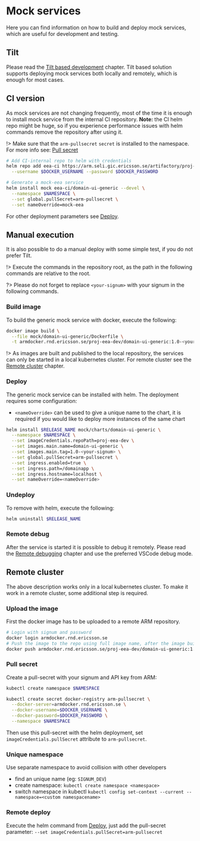 # Mock services

Here you can find information on how to build and deploy mock services, which are useful
for development and testing.

## Tilt

Please read the [Tilt based development](tilt.md) chapter. Tilt based solution supports
deploying mock services both locally and remotely, which is enough for most cases.

## CI version

As mock services are not changing frequently, most of the time it is enough to install
mock service from the internal CI repository. **Note:** the CI helm repo might be huge, so
if you experience performance issues with helm commands remove the repository after using it.

!> Make sure that the `arm-pullsecret` `secret` is installed to the namespace.
For more info see: [Pull secret](#pull-secret)

```bash
# Add CI-internal repo to helm with credentials
helm repo add eea-ci https://arm.seli.gic.ericsson.se/artifactory/proj-eea-ci-internal-helm \
  --username $DOCKER_USERNAME --password $DOCKER_PASSWORD

# Generate a mock-eea service
helm install mock eea-ci/domain-ui-generic --devel \
  --namespace $NAMESPACE \
  --set global.pullSecret=arm-pullsecret \
  --set nameOverride=mock-eea
```

For other deployment parameters see [Deploy](#deploy).

## Manual execution

It is also possible to do a manual deploy with some simple test, if you do not prefer Tilt.

!> Execute the commands in the repository root, as the path in the following commands
are relative to the root.

?> Please do not forget to replace `<your-signum>` with your signum in the following commands.

### Build image

To build the generic mock service with docker, execute the following:

```bash
docker image build \
  --file mock/domain-ui-generic/Dockerfile \
  -t armdocker.rnd.ericsson.se/proj-eea-dev/domain-ui-generic:1.0-<your-signum> .
```

!> As images are built and published to the local repository,
the services can only be started in a local kubernetes cluster.
For remote cluster see the [Remote cluster](#remote-cluster) chapter.

### Deploy

The generic mock service can be installed with helm. The deployment requires some
configuration:

- `<nameOverride>` can be used to give a unique name to the chart, it is required if you would like
  to deploy more instances of the same chart

```bash
helm install $RELEASE_NAME mock/charts/domain-ui-generic \
  --namespace $NAMESPACE \
  --set imageCredentials.repoPath=proj-eea-dev \
  --set images.main.name=domain-ui-generic \
  --set images.main.tag=1.0-<your-signum> \
  --set global.pullSecret=arm-pullsecret \
  --set ingress.enabled=true \
  --set ingress.path=/domainapp \
  --set ingress.hostname=localhost \
  --set nameOverride=<nameOverride>
```

### Undeploy

To remove with helm, execute the following:

```bash
helm uninstall $RELEASE_NAME
```

### Remote debug

After the service is started it is possible to debug it remotely.
Please read the [Remote debugging](tilt.md#Remote-debugging) chapter and use the preferred
VSCode debug mode.

## Remote cluster

The above description works only in a local kubernetes cluster. To make it work in a remote cluster,
some additional step is required.

### Upload the image

First the docker image has to be uploaded to a remote ARM repository.

```bash
# Login with signum and password
docker login armdocker.rnd.ericsson.se
# Push the image to the repo using full image name, after the image build
docker push armdocker.rnd.ericsson.se/proj-eea-dev/domain-ui-generic:1.0-<your-signum>
```

### Pull secret

Create a pull-secret with your signum and API key from ARM:

```bash
kubectl create namespace $NAMESPACE

kubectl create secret docker-registry arm-pullsecret \
  --docker-server=armdocker.rnd.ericsson.se \
  --docker-username=$DOCKER_USERNAME \
  --docker-password=$DOCKER_PASSWORD \
  --namespace $NAMESPACE
```

Then use this pull-secret with the helm deployment,
set `imageCredentials.pullSecret` attribute to `arm-pullsecret`.

### Unique namespace

Use separate namespace to avoid collision with other developers

- find an unique name (eg: `SIGNUM_DEV`)
- create namespace: `kubectl create namespace <namespace>`
- switch namespace in kubectl `kubectl config set-context --current --namespace=<custom namespacename>`

### Remote deploy

Execute the helm command from [Deploy](#deploy), just add the pull-secret parameter: `--set imageCredentials.pullSecret=arm-pullsecret`
